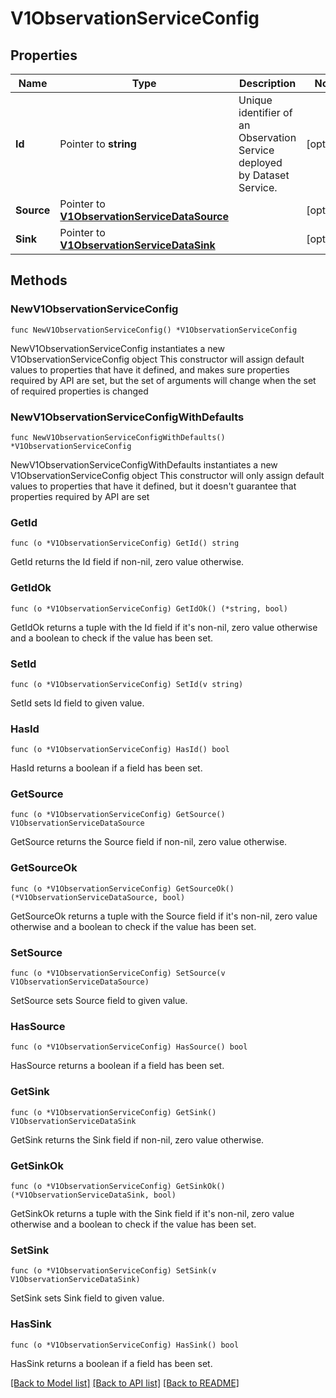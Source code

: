 # V1ObservationServiceConfig

## Properties

Name | Type | Description | Notes
------------ | ------------- | ------------- | -------------
**Id** | Pointer to **string** | Unique identifier of an Observation Service deployed by Dataset Service. | [optional] 
**Source** | Pointer to [**V1ObservationServiceDataSource**](V1ObservationServiceDataSource.md) |  | [optional] 
**Sink** | Pointer to [**V1ObservationServiceDataSink**](V1ObservationServiceDataSink.md) |  | [optional] 

## Methods

### NewV1ObservationServiceConfig

`func NewV1ObservationServiceConfig() *V1ObservationServiceConfig`

NewV1ObservationServiceConfig instantiates a new V1ObservationServiceConfig object
This constructor will assign default values to properties that have it defined,
and makes sure properties required by API are set, but the set of arguments
will change when the set of required properties is changed

### NewV1ObservationServiceConfigWithDefaults

`func NewV1ObservationServiceConfigWithDefaults() *V1ObservationServiceConfig`

NewV1ObservationServiceConfigWithDefaults instantiates a new V1ObservationServiceConfig object
This constructor will only assign default values to properties that have it defined,
but it doesn't guarantee that properties required by API are set

### GetId

`func (o *V1ObservationServiceConfig) GetId() string`

GetId returns the Id field if non-nil, zero value otherwise.

### GetIdOk

`func (o *V1ObservationServiceConfig) GetIdOk() (*string, bool)`

GetIdOk returns a tuple with the Id field if it's non-nil, zero value otherwise
and a boolean to check if the value has been set.

### SetId

`func (o *V1ObservationServiceConfig) SetId(v string)`

SetId sets Id field to given value.

### HasId

`func (o *V1ObservationServiceConfig) HasId() bool`

HasId returns a boolean if a field has been set.

### GetSource

`func (o *V1ObservationServiceConfig) GetSource() V1ObservationServiceDataSource`

GetSource returns the Source field if non-nil, zero value otherwise.

### GetSourceOk

`func (o *V1ObservationServiceConfig) GetSourceOk() (*V1ObservationServiceDataSource, bool)`

GetSourceOk returns a tuple with the Source field if it's non-nil, zero value otherwise
and a boolean to check if the value has been set.

### SetSource

`func (o *V1ObservationServiceConfig) SetSource(v V1ObservationServiceDataSource)`

SetSource sets Source field to given value.

### HasSource

`func (o *V1ObservationServiceConfig) HasSource() bool`

HasSource returns a boolean if a field has been set.

### GetSink

`func (o *V1ObservationServiceConfig) GetSink() V1ObservationServiceDataSink`

GetSink returns the Sink field if non-nil, zero value otherwise.

### GetSinkOk

`func (o *V1ObservationServiceConfig) GetSinkOk() (*V1ObservationServiceDataSink, bool)`

GetSinkOk returns a tuple with the Sink field if it's non-nil, zero value otherwise
and a boolean to check if the value has been set.

### SetSink

`func (o *V1ObservationServiceConfig) SetSink(v V1ObservationServiceDataSink)`

SetSink sets Sink field to given value.

### HasSink

`func (o *V1ObservationServiceConfig) HasSink() bool`

HasSink returns a boolean if a field has been set.


[[Back to Model list]](../README.md#documentation-for-models) [[Back to API list]](../README.md#documentation-for-api-endpoints) [[Back to README]](../README.md)



